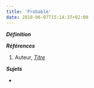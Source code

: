 ```yaml
---
title: 'Probable'
date: 2018-06-07T15:14:37+02:00
---
```


***Définition*** 

>

***Références***

1. Auteur, <u>*Titre*</u>

***Sujets***

- 
